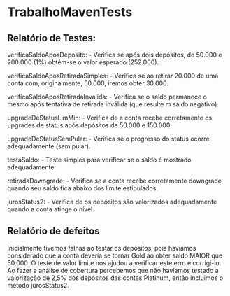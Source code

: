 # TrabalhoMavenTests

## Relatório de Testes:
verificaSaldoAposDeposito:
    - Verifica se após dois depósitos, de 50.000 e 200.000 (1%) obtém-se o valor esperado (252.000).

verificaSaldoAposRetiradaSimples:
    - Verifica se ao retirar 20.000 de uma conta com, originalmente, 50.000, iremos obter 30.000.  

verificaSaldoAposRetiradaInvalida:
    - Verifica se o saldo permanece o mesmo após tentativa de retirada inválida (que resulte m saldo negativo).

upgradeDeStatusLimMin:
    - Verifica de a conta recebe corretamente os upgrades de status após depósitos de 50.000 e 150.000.

upgradeDeStatusSemPular:
    - Verifica se o progresso do status ocorre adequadamente (sem pular).

testaSaldo:
    - Teste simples para verificar se o saldo é mostrado adequadamente.

retiradaDowngrade:
    - Verifica se a conta recebe corretamente downgrade quando seu saldo fica abaixo dos limite estipulados.

jurosStatus2:
    - Verifica de os depósitos são valorizados adequadamente quando a conta atinge o nível.

## Relatório de defeitos
Inicialmente tivemos falhas ao testar os depósitos, pois havíamos considerado que a conta deveria se tornar Gold ao obter saldo MAIOR que 50.000. O teste de valor limite nos ajudou a verificar este erro e corrigi-lo.
Ao fazer a análise de cobertura percebemos que não havíamos testado a valorização de 2,5% dos depósitos das contas Platinum, então incluimos o método jurosStatus2.